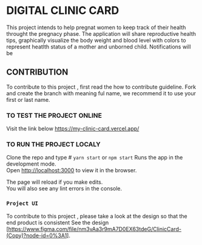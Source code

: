 # DIGITAL CLINIC CARD

This project intends to help pregnat women to keep track of their health throught the pregnacy phase. The application will share reproductive health tips, graphically visualize the body weight and blood level with colors to represent heatlth status of a mother and unborned child. Notifications will be

## CONTRIBUTION

To contribute to this project , first read the how to contribute guideline. Fork and create the branch with meaning ful name, we recommend it to use your first or last name.
### TO TEST THE PROJECT ONLINE 
Visit the link below
https://my-clinic-card.vercel.app/ 

### TO RUN THE PROJECT LOCALY

Clone the repo and type # `yarn start` or `npm start`
Runs the app in the development mode.\
Open [http://localhost:3000](http://localhost:3000) to view it in the browser.

The page will reload if you make edits.\
You will also see any lint errors in the console.

### `Project UI`

To contribute to this project , please take a look at the design so that the end product is consistent
See the design [https://www.figma.com/file/nm3vAa3r9mA7D0EX63tdeG/ClinicCard-(Copy)?node-id=0%3A1].
